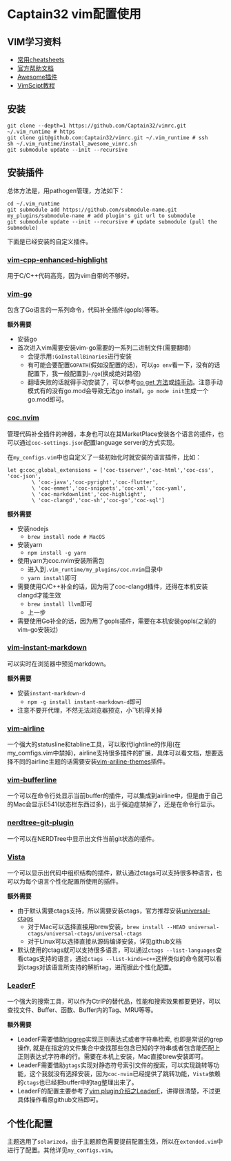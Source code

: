 # Captain32 vim配置使用

## VIM学习资料

* [常用cheatsheets](https://github.com/skywind3000/awesome-cheatsheets/blob/master/editors/vim.txt)
* [官方帮助文档](http://vimdoc.sourceforge.net/htmldoc/)
* [Awesome插件](https://vimawesome.com/)
* [VimScipt教程](https://learnvimscriptthehardway.stevelosh.com/)

## 安装

    git clone --depth=1 https://github.com/Captain32/vimrc.git ~/.vim_runtime # https
    git clone git@github.com:Captain32/vimrc.git ~/.vim_runtime # ssh
    sh ~/.vim_runtime/install_awesome_vimrc.sh
    git submodule update --init --recursive

## 安装插件

总体方法是，用pathogen管理，方法如下：

    cd ~/.vim_runtime
    git submodule add https://github.com/submodule-name.git my_plugins/submodule-name # add plugin's git url to submodule
    git submodule update --init --recursive # update submodule (pull the submodule)

下面是已经安装的自定义插件。

### [vim-cpp-enhanced-highlight](https://github.com/octol/vim-cpp-enhanced-highlight)

用于C/C++代码高亮，因为vim自带的不够好。

### [vim-go](https://github.com/fatih/vim-go)

包含了Go语言的一系列命令，代码补全插件(gopls)等等。

**额外需要**

* 安装go
* 首次进入vim需要安装vim-go需要的一系列二进制文件(需要翻墙)
    * 会提示用`:GoInstallBinaries`进行安装
    * 有可能会要配置`GOPATH`(假如没配置的话)，可以`go env`看一下，没有的话配置下，我一般配置到`~/go`(换成绝对路径)
    * 翻墙失败的话就得手动安装了，可以参考[go get 方法](https://www.sunzhongwei.com/vim-execution-goinstallbinaries-installation-depend-on-failure)或[纯手动](https://bewaremypower.github.io/2019/06/21/%E6%88%91%E7%9A%84vim%E5%BC%80%E5%8F%91%E7%8E%AF%E5%A2%83%E6%90%AD%E5%BB%BA-3-Go%E5%BC%80%E5%8F%91%E9%85%8D%E7%BD%AE/)。注意手动模式有的没有go.mod会导致无法go install，`go mode init`生成一个go.mod即可。

### [coc.nvim](https://github.com/neoclide/coc.nvim)

管理代码补全插件的神器，本身也可以在其MarketPlace安装各个语言的插件，也可以通过`coc-settings.json`配置language server的方式实现。

在`my_configs.vim`中也自定义了一些初始化时就安装的语言插件，比如：

    let g:coc_global_extensions = ['coc-tsserver','coc-html','coc-css', 'coc-json',
            \ 'coc-java','coc-pyright','coc-flutter',
            \ 'coc-emmet','coc-snippets','coc-xml','coc-yaml',
            \ 'coc-markdownlint','coc-highlight',
            \ 'coc-clangd','coc-sh','coc-go','coc-sql']



**额外需要**

* 安装nodejs
    * `brew install node # MacOS`
* 安装yarn
    * `npm install -g yarn`
* 使用yarn为coc.nvim安装所需包
    *  进入到`.vim_runtime/my_plugins/coc.nvim`目录中
    *  `yarn install`即可
* 需要使用C/C++补全的话，因为用了coc-clangd插件，还得在本机安装clangd才能生效
    * `brew install llvm`即可
    * 上一步
* 需要使用Go补全的话，因为用了gopls插件，需要在本机安装gopls(之前的vim-go安装过)

### [vim-instant-markdown](https://github.com/instant-markdown/vim-instant-markdown)

可以实时在浏览器中预览markdown。

**额外需要**

* 安装`instant-markdown-d`
    * `npm -g install instant-markdown-d`即可
* 注意不要开代理，不然无法浏览器预览，小飞机得关掉

### [vim-airline](https://github.com/vim-airline/vim-airline)

一个强大的statusline和tabline工具，可以取代lightline的作用(在my_comfigs.vim中禁掉)，airline支持很多插件的扩展，具体可以看文档，想要选择不同的airline主题的话需要安装[vim-ariline-themes](https://github.com/vim-airline/vim-airline-themes)插件。

### [vim-bufferline](https://github.com/bling/vim-bufferline)

一个可以在命令行处显示当前buffer的插件，可以集成到airline中，但是由于自己的Mac会显示E541(状态栏东西过多)，出于强迫症禁掉了，还是在命令行显示。

### [nerdtree-git-plugin](https://github.com/Xuyuanp/nerdtree-git-plugin)

一个可以在NERDTree中显示出文件当前git状态的插件。

### [Vista](https://github.com/liuchengxu/vista.vim)

一个可以显示出代码中组织结构的插件，默认通过ctags可以支持很多种语言，也可以为每个语言个性化配置所使用的插件。

**额外需要**

* 由于默认需要ctags支持，所以需要安装ctags，官方推荐安装[universal-ctags](https://github.com/universal-ctags/ctags)
    * 对于Mac可以选择直接用brew安装，`brew install --HEAD universal-ctags/universal-ctags/universal-ctags`
    * 对于Linux可以选择直接从源码编译安装，详见github文档
* 默认使用的ctags就可以支持很多语言，可以通过`ctags --list-languages`查看ctags支持的语言，通过`ctags --list-kinds=c++`这样类似的命令就可以看到ctags对该语言所支持的解析tag，进而据此个性化配置。

### [LeaderF](https://github.com/Yggdroot/LeaderF)

一个强大的搜索工具，可以作为CtrlP的替代品，性能和搜索效果都要更好，可以查找文件、Buffer、函数、Buffer内的Tag、MRU等等。

**额外需要**

* LeaderF需要借助[ripgrep](https://github.com/BurntSushi/ripgrep)实现正则表达式或者字符串检索, 也即是常说的grep操作, 就是在指定的文件集合中查找那些包含已知的字符串或者包含能匹配上正则表达式字符串的行。需要在本机上安装，Mac直接brew安装即可。
* LeaderF需要借助`gtags`实现对静态符号索引文件的搜索，可以实现跳转等功能，这个我就没有选择安装，因为`coc-nvim`已经提供了跳转功能，`Vista`依赖的`ctags`也已经把buffer中的tag整理出来了。
* LeaderF的配置主要参考了[vim plugin介绍之LeaderF](https://retzzz.github.io/dc9af5aa/)，讲得很清楚，不过更具体操作看原github文档即可。

## 个性化配置

主题选用了`solarized`，由于主题颜色需要提前配置生效，所以在`extended.vim`中进行了配置。其他详见`my_configs.vim`。
